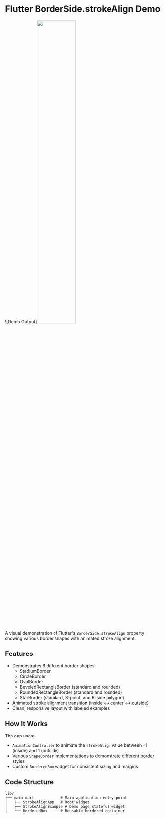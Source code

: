 # Flutter BorderSide.strokeAlign Demo

![Demo Output]<img src="border-output.gif" width="50%">

A visual demonstration of Flutter's `BorderSide.strokeAlign` property showing various border shapes with animated stroke alignment.

## Features

- Demonstrates 6 different border shapes:
  - StadiumBorder
  - CircleBorder
  - OvalBorder
  - BeveledRectangleBorder (standard and rounded)
  - RoundedRectangleBorder (standard and rounded)
  - StarBorder (standard, 8-point, and 6-side polygon)
- Animated stroke alignment transition (inside ↔ center ↔ outside)
- Clean, responsive layout with labeled examples

## How It Works

The app uses:

- `AnimationController` to animate the `strokeAlign` value between -1 (inside) and 1 (outside)
- Various `ShapeBorder` implementations to demonstrate different border styles
- Custom `BorderedBox` widget for consistent sizing and margins

## Code Structure

```plaintext
lib/
├── main.dart            # Main application entry point
│   ├── StrokeAlignApp   # Root widget
│   ├── StrokeAlignExample # Demo page stateful widget
│   └── BorderedBox      # Reusable bordered container
```
